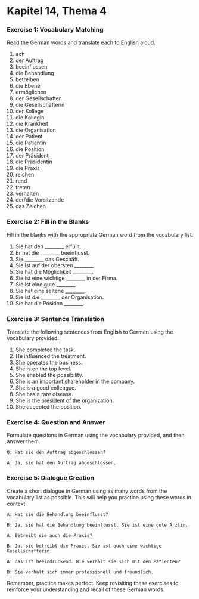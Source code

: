 # Kapitel 14, Thema 4

### Exercise 1: Vocabulary Matching

Read the German words and translate each to English aloud.

1. ach
2. der Auftrag
3. beeinflussen
4. die Behandlung
5. betreiben
6. die Ebene
7. ermöglichen
8. der Gesellschafter
9. die Gesellschafterin
10. der Kollege
11. die Kollegin
12. die Krankheit
13. die Organisation
14. der Patient
15. die Patientin
16. die Position
17. der Präsident
18. die Präsidentin
19. die Praxis
20. reichen
21. rund
22. treten
23. verhalten
24. der/die Vorsitzende
25. das Zeichen

### Exercise 2: Fill in the Blanks

Fill in the blanks with the appropriate German word from the vocabulary list.

1. Sie hat den  \_\_\_\_\_\_\_\_ erfüllt.
2. Er hat die  \_\_\_\_\_\_\_\_ beeinflusst.
3. Sie \_\_\_\_\_\_\_\_ das Geschäft.
4. Sie ist auf der obersten \_\_\_\_\_\_\_\_.
5. Sie hat die Möglichkeit \_\_\_\_\_\_\_\_.
6. Sie ist eine wichtige \_\_\_\_\_\_\_\_ in der Firma.
7. Sie ist eine gute \_\_\_\_\_\_\_\_.
8. Sie hat eine seltene \_\_\_\_\_\_\_\_.
9. Sie ist die \_\_\_\_\_\_\_\_ der Organisation.
10. Sie hat die Position \_\_\_\_\_\_\_\_.

### Exercise 3: Sentence Translation

Translate the following sentences from English to German using the vocabulary provided.

1. She completed the task.
2. He influenced the treatment.
3. She operates the business.
4. She is on the top level.
5. She enabled the possibility.
6. She is an important shareholder in the company.
7. She is a good colleague.
8. She has a rare disease.
9. She is the president of the organization.
10. She accepted the position.

### Exercise 4: Question and Answer

Formulate questions in German using the vocabulary provided, and then answer them.

`Q: Hat sie den Auftrag abgeschlossen?`&#x20;

`A: Ja, sie hat den Auftrag abgeschlossen.`

### Exercise 5: Dialogue Creation

Create a short dialogue in German using as many words from the vocabulary list as possible. This will help you practice using these words in context.

&#x20;`A: Hat sie die Behandlung beeinflusst?`&#x20;

`B: Ja, sie hat die Behandlung beeinflusst. Sie ist eine gute Ärztin.`&#x20;

`A: Betreibt sie auch die Praxis?`&#x20;

`B: Ja, sie betreibt die Praxis. Sie ist auch eine wichtige Gesellschafterin.`&#x20;

`A: Das ist beeindruckend. Wie verhält sie sich mit den Patienten?`&#x20;

`B: Sie verhält sich immer professionell und freundlich.`

Remember, practice makes perfect. Keep revisiting these exercises to reinforce your understanding and recall of these German words.
